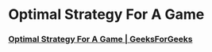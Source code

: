 # Optimal Strategy For A Game
### [Optimal Strategy For A Game | GeeksForGeeks](https://practice.geeksforgeeks.org/problems/optimal-strategy-for-a-game-1587115620/1?utm_source=gfg&utm_medium=article&utm_campaign=bottom_sticky_on_article)